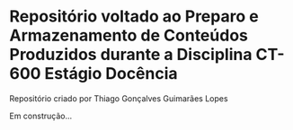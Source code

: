 # Repositório voltado ao Preparo e Armazenamento de Conteúdos Produzidos durante a Disciplina CT-600 Estágio Docência
Repositório criado por Thiago Gonçalves Guimarães Lopes


Em construção...

